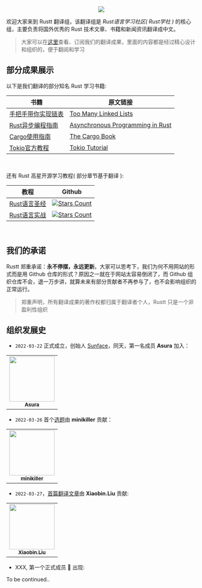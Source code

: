 <div align="center">
    <img src="https://github.com/studyrs/Rustt/blob/main/.github/assets/logo.png?raw=true">
</div>

欢迎大家来到 Rustt 翻译组，该翻译组是 *Rust语言学习社区( Rust学社 )* 的核心组，主要负责将国外优秀的 Rust 技术文章、书籍和新闻资讯翻译成中文。

> 大家可以在[这里](https://Rustt.org)查看、订阅我们的翻译成果，里面的内容都是经过精心设计和组织的，便于翻阅和学习


## 部分成果展示
以下是我们翻译的部分知名 Rust 学习书籍:

| 书籍 | 原文链接 |
| ------- | ------ | 
| [手把手带你实现链表](https://github.com/studyrs/too-many-lists) | [Too Many Linked Lists](https://rust-unofficial.github.io/too-many-lists/) |
| [Rust异步编程指南](https://github.com/studyrs/async-book) | [Asynchronous Programming in Rust](https://rust-lang.github.io/async-book/) |
| [Cargo使用指南](https://github.com/studyrs/cargo-book) | [The Cargo Book](https://doc.rust-lang.org/stable/cargo/index.html) | 
| [Tokio官方教程](https://github.com/studyrs/tokio-course) | [Tokio Tutorial](https://tokio.rs/tokio/tutorial) | 

<br />

还有 Rust 高星开源学习教程( 部分章节基于翻译 ): 

| 教程 | Github | 
| --- | --- |
| [Rust语言圣经](https://github.com/sunface/rust-course) | [![Stars Count](https://img.shields.io/github/stars/sunface/rust-course?style=flat)](https://github.com/sunface/rust-by-practice/stargazers) | 
| [Rust语言实战](https://https://github.com/sunface/rust-by-practice) | [![Stars Count](https://img.shields.io/github/stars/sunface/rust-by-practice?style=flat)](https://github.com/sunface/rust-by-practice/stargazers) |

<br />

## 我们的承诺

Rustt 郑重承诺：**永不停摆，永远更新**。大家可以思考下，我们为何不用网站的形式而是用 Github 仓库的形式？原因之一就在于网站太容易倒闭了，而 Github 组织仓库不会，退一万步讲，就算未来有部分贡献者不再参与了，也不会影响组织的正常运行。

> 郑重声明，所有翻译成果的著作权都归属于翻译者个人，Rustt 只是一个非盈利性组织


## 组织发展史

- `2022-03-22` 正式成立，创始人 [Sunface](https://im.dev)，同天，第一名成员 **Asura** 加入： 
  
<table>
    <tr>
        <td align="center">
            <a href="https://github.com/asur4s">
                <img src="https://avatars.githubusercontent.com/u/99897242?v=4?s=100" width="120px"  alt=""/>
                <br />
                <sub><b>Asura</b></sub>
                <br />
            </a>
        </td>
    </tr>
</table>

- `2022-03-26` 首个[选题](https://github.com/studyrs/Rustt/issues/10)由 **minikiller** 贡献：

<table>
    <tr>
        <td align="center">
            <a href="https://github.com/minikiller">
                  <img src="https://avatars.githubusercontent.com/u/5356570?v=4?s=100" width="120px"  alt=""/>
                <br />
                <sub><b>minikiller</b></sub>
                <br />
            </a>
        </td>
    </tr>
</table>

- `2022-03-27`，[首篇翻译文章](https://github.com/studyrs/Rustt/blob/main/Articles/%5B2022-03-26%5D%20Rust%20嵌入式开发.md)由 **Xiaobin.Liu** 贡献:

<table>
    <tr>
        <td align="center">
            <a href="https://github.com/lxbwolf">
                  <img src="https://avatars.githubusercontent.com/u/12119889?v=4?s=100" width="120px"  alt=""/>
                <br />
                <sub><b>Xiaobin.Liu</b></sub>
                <br />
            </a>
        </td>
    </tr>
</table>

- XXX, 第一个正式成员 💎 出现:

To be continued..
